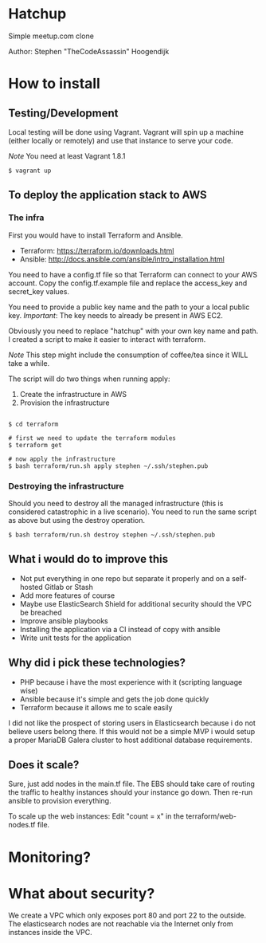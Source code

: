 # Hatchup
Simple meetup.com clone

Author: Stephen "TheCodeAssassin" Hoogendijk

# How to install

## Testing/Development

Local testing will be done using Vagrant. Vagrant will spin up a machine (either locally or remotely) and use that
instance to serve your code.

*Note* You need at least Vagrant 1.8.1

```
$ vagrant up
```

## To deploy the application stack to AWS

### The infra
First you would have to install Terraform and Ansible.

* Terraform: https://terraform.io/downloads.html
* Ansible: http://docs.ansible.com/ansible/intro_installation.html


You need to have a config.tf file so that Terraform can connect to your AWS account. Copy the config.tf.example file
and replace the access_key and secret_key values.

You need to provide a public key name and the path to your a local public key.
*Important*: The key needs to already be present in AWS EC2.

Obviously you need to replace "hatchup" with your own key name and path.
I created a script to make it easier to interact with terraform.

*Note* This step might include the consumption of coffee/tea since it WILL take a while.

The script will do two things when running apply:

1) Create the infrastructure in AWS
2) Provision the infrastructure

```

$ cd terraform

# first we need to update the terraform modules
$ terraform get

# now apply the infrastructure
$ bash terraform/run.sh apply stephen ~/.ssh/stephen.pub

```

### Destroying the infrastructure

Should you need to destroy all the managed infrastructure (this is considered catastrophic in a live scenario). You need
to run the same script as above but using the destroy operation.

```
$ bash terraform/run.sh destroy stephen ~/.ssh/stephen.pub
```


## What i would do to improve this

* Not put everything in one repo but separate it properly and on a self-hosted Gitlab or Stash
* Add more features of course
* Maybe use ElasticSearch Shield for additional security should the VPC be breached
* Improve ansible playbooks
* Installing the application via a CI instead of copy with ansible
* Write unit tests for the application

## Why did i pick these technologies?

* PHP because i have the most experience with it (scripting language wise)
* Ansible because it's simple and gets the job done quickly
* Terraform because it allows me to scale easily

I did not like the prospect of storing users in Elasticsearch because i do not believe users belong there.
If this would not be a simple MVP i would setup a proper MariaDB Galera cluster to host additional database requirements.

## Does it scale?

Sure, just add nodes in the main.tf file. The EBS should take care of routing the traffic to healthy instances should
your instance go down. Then re-run ansible to provision everything.

To scale up the web instances:
Edit "count = x" in the terraform/web-nodes.tf file.

# Monitoring?



# What about security?

We create a VPC which only exposes port 80 and port 22 to the outside. The elasticsearch nodes are not reachable
via the Internet only from instances inside the VPC.


